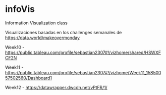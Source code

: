 # infoVis
Information Visualization class

Visualizaciones basadas en los challenges semanales de https://data.world/makeovermonday


Week10 - https://public.tableau.com/profile/sebastian2307#!/vizhome/shared/HSWXFCF2N

Week11 - https://public.tableau.com/profile/sebastian2307#!/vizhome/Week11_15850057502560/Dashboard1

Week12 - https://datawrapper.dwcdn.net/vPtFR/1/

